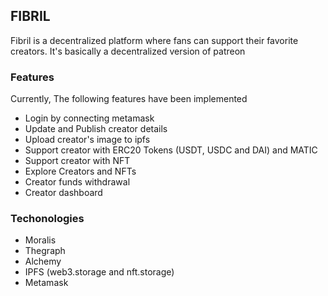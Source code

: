 ## FIBRIL

Fibril is a decentralized platform where fans can support their favorite creators. It's basically a decentralized version of patreon

### Features

Currently, The following features have been implemented

- Login by connecting metamask
- Update and Publish creator details
- Upload creator's image to ipfs
- Support creator with ERC20 Tokens (USDT, USDC and DAI) and MATIC
- Support creator with NFT
- Explore Creators and NFTs
- Creator funds withdrawal
- Creator dashboard

### Techonologies

- Moralis
- Thegraph
- Alchemy
- IPFS (web3.storage and nft.storage)
- Metamask
